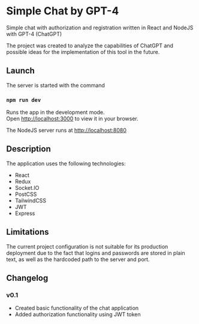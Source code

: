 # Simple Chat by GPT-4

Simple chat with authorization and registration written in React and NodeJS with GPT-4 (ChatGPT)

The project was created to analyze the capabilities of ChatGPT and possible ideas for the implementation of this tool in the future.
## Launch

The server is started with the command

### `npm run dev`

Runs the app in the development mode.\
Open [http://localhost:3000](http://localhost:3000) to view it in your browser.

The NodeJS server runs at [http://localhost:8080](http://localhost:8080)


## Description

The application uses the following technologies:
- React
- Redux
- Socket.IO
- PostCSS
- TailwindCSS
- JWT
- Express

## Limitations

The current project configuration is not suitable for its production deployment due to the fact that logins and passwords are stored in plain text, as well as the hardcoded path to the server and port.

## Changelog

### v0.1

- Created basic functionality of the chat application
- Added authorization functionality using JWT token


